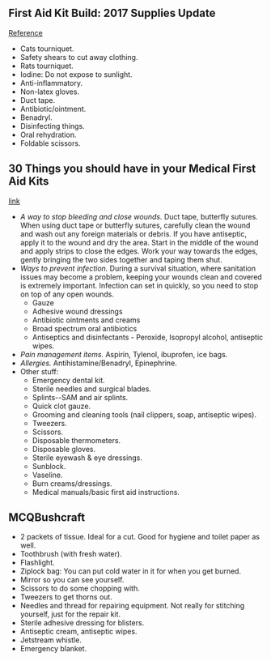 ## First Aid Kit Build: 2017 Supplies Update
[Reference](https://www.youtube.com/watch?v=b35VWJZVZEQ)

- Cats tourniquet.
- Safety shears to cut away clothing.
- Rats tourniquet.
- Iodine: Do not expose to sunlight.
- Anti-inflammatory.
- Non-latex gloves.
- Duct tape.
- Antibiotic/ointment.
- Benadryl.
- Disinfecting things.
- Oral rehydration.
- Foldable scissors.

## 30 Things you should have in your Medical First Aid Kits
[link](http://offgridsurvival.com/30-things-you-should-have-in-your-medical-kits/)

- *A way to stop bleeding and close wounds.* Duct tape, butterfly sutures. When using duct tape or butterfly sutures, carefully clean the wound and wash out any foreign materials or debris. If you have antiseptic, apply it to the wound and dry the area. Start in the middle of the wound and apply strips to close the edges. Work your way towards the edges, gently bringing the two sides together and taping them shut.
- *Ways to prevent infection.* During a survival situation, where sanitation issues may become a problem, keeping your wounds clean and covered is extremely important. Infection can set in quickly, so you need to stop on top of any open wounds.
  - Gauze
  - Adhesive wound dressings
  - Antibiotic ointments and creams
  - Broad spectrum oral antibiotics
  - Antiseptics and disinfectants - Peroxide, Isopropyl alcohol, antiseptic wipes.
- *Pain management items.* Aspirin, Tylenol, ibuprofen, ice bags.
- *Allergies.* Antihistamine/Benadryl, Epinephrine.
- Other stuff:
  - Emergency dental kit.
  - Sterile needles and surgical blades.
  - Splints--SAM and air splints.
  - Quick clot gauze.
  - Grooming and cleaning tools (nail clippers, soap, antiseptic wipes).
  - Tweezers.
  - Scissors.
  - Disposable thermometers.
  - Disposable gloves.
  - Sterile eyewash & eye dressings.
  - Sunblock.
  - Vaseline.
  - Burn creams/dressings.
  - Medical manuals/basic first aid instructions.

## MCQBushcraft

- 2 packets of tissue. Ideal for a cut. Good for hygiene and toilet paper as well.
- Toothbrush (with fresh water).
- Flashlight.
- Ziplock bag: You can put cold water in it for when you get burned.
- Mirror so you can see yourself.
- Scissors to do some chopping with.
- Tweezers to get thorns out.
- Needles and thread for repairing equipment. Not really for stitching yourself, just for the repair kit.
- Sterile adhesive dressing for blisters.
- Antiseptic cream, antiseptic wipes.
- Jetstream whistle.
- Emergency blanket.
